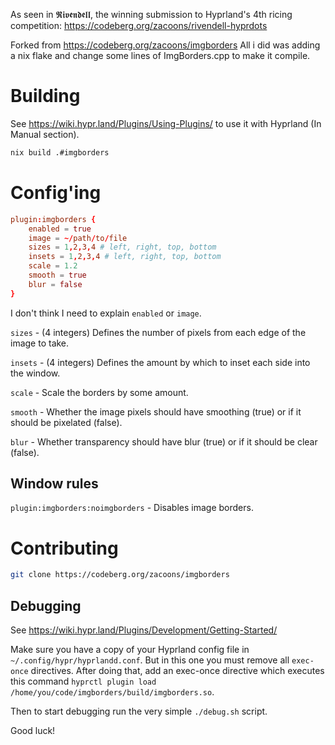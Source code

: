 As seen in 𝕽𝖎𝖛𝖊𝖓𝖉𝖊𝖑𝖑, the winning submission to Hyprland's 4th ricing competition: https://codeberg.org/zacoons/rivendell-hyprdots

Forked from https://codeberg.org/zacoons/imgborders
All i did was adding a nix flake and change some lines of ImgBorders.cpp to make it compile.

# Building

See https://wiki.hypr.land/Plugins/Using-Plugins/ to use it with Hyprland (In Manual section).

```sh
nix build .#imgborders
```

# Config'ing

```conf
plugin:imgborders {
    enabled = true
    image = ~/path/to/file
    sizes = 1,2,3,4 # left, right, top, bottom
    insets = 1,2,3,4 # left, right, top, bottom
    scale = 1.2
    smooth = true
    blur = false
}
```

I don't think I need to explain `enabled` or `image`.

`sizes` - (4 integers) Defines the number of pixels from each edge of the image to take.

`insets` - (4 integers) Defines the amount by which to inset each side into the window.

`scale` - Scale the borders by some amount.

`smooth` - Whether the image pixels should have smoothing (true) or if it should be pixelated (false).

`blur` - Whether transparency should have blur (true) or if it should be clear (false).

## Window rules

`plugin:imgborders:noimgborders` - Disables image borders.

# Contributing

```sh
git clone https://codeberg.org/zacoons/imgborders
```

## Debugging

See https://wiki.hypr.land/Plugins/Development/Getting-Started/

Make sure you have a copy of your Hyprland config file in `~/.config/hypr/hyprlandd.conf`.
But in this one you must remove all `exec-once` directives.
After doing that, add an exec-once directive which executes this command `hyprctl plugin load /home/you/code/imgborders/build/imgborders.so`.

Then to start debugging run the very simple `./debug.sh` script.

Good luck!
